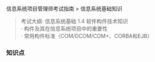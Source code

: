 信息系统项目管理师考试指南 > 信息系统基础知识

> 考试大纲: 信息系统基础
> 1.4 软件构件技术知识  
> · 构件及其在信息系统项目中的重要性  
> · 常用构件标准（COM/DCOM/COM+、CORBA和EJB）  



### 知识点


